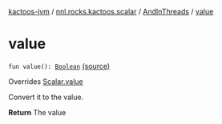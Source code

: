 [kactoos-jvm](../../index.md) / [nnl.rocks.kactoos.scalar](../index.md) / [AndInThreads](index.md) / [value](.)

# value

`fun value(): `[`Boolean`](https://kotlinlang.org/api/latest/jvm/stdlib/kotlin/-boolean/index.html) [(source)](https://github.com/neonailol/kactoos/blob/master/kactoos-jvm/src/main/kotlin/nnl/rocks/kactoos/scalar/AndInThreads.kt#L98)

Overrides [Scalar.value](../../nnl.rocks.kactoos/-scalar/value.md)

Convert it to the value.

**Return**
The value

